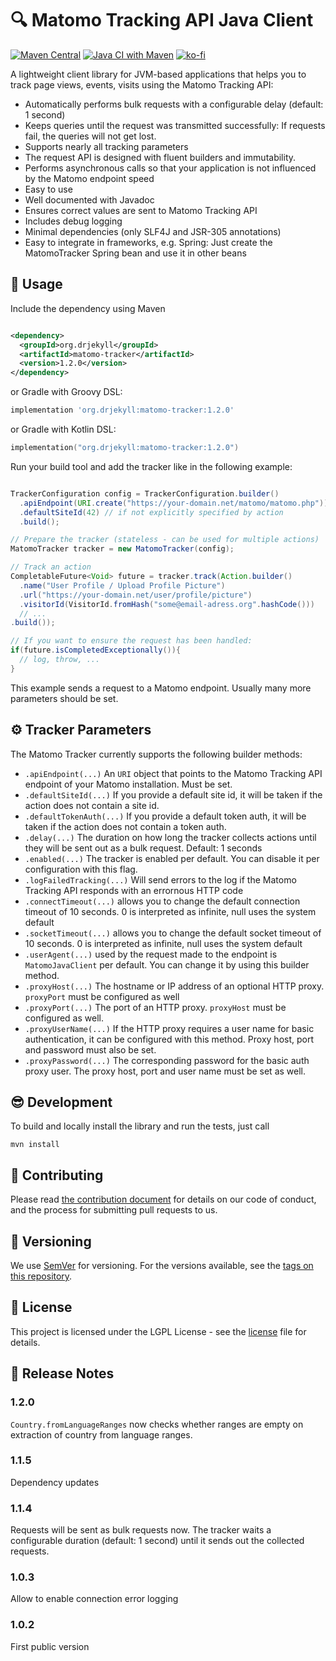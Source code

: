 # :mag: Matomo Tracking API Java Client

[![Maven Central](https://img.shields.io/maven-central/v/org.drjekyll/matomo-tracker.svg?label=Maven%20Central)](https://search.maven.org/search?q=g:%22org.drjekyll%22%20AND%20a:%22matomo-tracker%22)
[![Java CI with Maven](https://github.com/dheid/matomo-tracker/actions/workflows/build.yml/badge.svg)](https://github.com/dheid/matomo-tracker/actions/workflows/build.yml)
[![ko-fi](https://ko-fi.com/img/githubbutton_sm.svg)](https://ko-fi.com/W7W3EER56)

A lightweight client library for JVM-based applications that helps you to track page views, events, visits using the
Matomo Tracking API:

* Automatically performs bulk requests with a configurable delay (default: 1 second)
* Keeps queries until the request was transmitted successfully: If requests fail, the queries will not get lost.
* Supports nearly all tracking parameters
* The request API is designed with fluent builders and immutability.
* Performs asynchronous calls so that your application is not influenced by the Matomo endpoint speed
* Easy to use
* Well documented with Javadoc
* Ensures correct values are sent to Matomo Tracking API
* Includes debug logging
* Minimal dependencies (only SLF4J and JSR-305 annotations)
* Easy to integrate in frameworks, e.g. Spring: Just create the MatomoTracker Spring bean and use it in other beans

## :wrench: Usage

Include the dependency using Maven

```xml

<dependency>
  <groupId>org.drjekyll</groupId>
  <artifactId>matomo-tracker</artifactId>
  <version>1.2.0</version>
</dependency>
```

or Gradle with Groovy DSL:

```groovy
implementation 'org.drjekyll:matomo-tracker:1.2.0'
```

or Gradle with Kotlin DSL:

```kotlin
implementation("org.drjekyll:matomo-tracker:1.2.0")
```

Run your build tool and add the tracker like in the following example:

```java

TrackerConfiguration config = TrackerConfiguration.builder()
  .apiEndpoint(URI.create("https://your-domain.net/matomo/matomo.php"))
  .defaultSiteId(42) // if not explicitly specified by action
  .build();

// Prepare the tracker (stateless - can be used for multiple actions)
MatomoTracker tracker = new MatomoTracker(config);

// Track an action
CompletableFuture<Void> future = tracker.track(Action.builder()
  .name("User Profile / Upload Profile Picture")
  .url("https://your-domain.net/user/profile/picture")
  .visitorId(VisitorId.fromHash("some@email-adress.org".hashCode()))
  // ...
.build());

// If you want to ensure the request has been handled:
if(future.isCompletedExceptionally()){
  // log, throw, ...
}
```

This example sends a request to a Matomo endpoint. Usually many more parameters should be set.

## :gear: Tracker Parameters

The Matomo Tracker currently supports the following builder methods:

* `.apiEndpoint(...)` An `URI` object that points to the Matomo Tracking API endpoint of your Matomo installation. Must be set.
* `.defaultSiteId(...)` If you provide a default site id, it will be taken if the action does not contain a site id.
* `.defaultTokenAuth(...)` If you provide a default token auth, it will be taken if the action does not contain a token
  auth.
* `.delay(...)` The duration on how long the tracker collects actions until they will be sent out as a bulk request.
  Default: 1 seconds
* `.enabled(...)` The tracker is enabled per default. You can disable it per configuration with this flag.
* `.logFailedTracking(...)` Will send errors to the log if the Matomo Tracking API responds with an errornous HTTP code
* `.connectTimeout(...)` allows you to change the default connection timeout of 10 seconds. 0 is
  interpreted as infinite, null uses the system default
* `.socketTimeout(...)` allows you to change the default socket timeout of 10 seconds. 0 is
  interpreted as infinite, null uses the system default
* `.userAgent(...)` used by the request made to the endpoint is `MatomoJavaClient` per default. You can change it by using this builder method.
* `.proxyHost(...)` The hostname or IP address of an optional HTTP proxy. `proxyPort` must be
  configured as well
* `.proxyPort(...)` The port of an HTTP proxy. `proxyHost` must be configured as well.
* `.proxyUserName(...)` If the HTTP proxy requires a user name for basic authentication, it can be
  configured with this method. Proxy host, port and password must also be set.
* `.proxyPassword(...)` The corresponding password for the basic auth proxy user. The proxy host,
  port and user name must be set as well.

## :sunglasses: Development

To build and locally install the library and run the tests, just call

    mvn install

## :handshake: Contributing

Please read [the contribution document](CONTRIBUTING.md) for details on our code of conduct, and the
process for submitting pull requests to us.

## :notebook: Versioning

We use [SemVer](http://semver.org/) for versioning. For the versions available, see
the [tags on this repository](https://github.com/dheid/matomo-tracker/tags).

## :scroll: License

This project is licensed under the LGPL License - see the [license](LICENSE) file for details.

## :loudspeaker: Release Notes

### 1.2.0

`Country.fromLanguageRanges` now checks whether ranges are empty on extraction of country from language ranges.

### 1.1.5

Dependency updates

### 1.1.4

Requests will be sent as bulk requests now. The tracker waits a configurable duration (default: 1 second) until it sends
out the collected requests.

### 1.0.3

Allow to enable connection error logging

### 1.0.2

First public version
